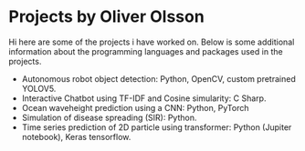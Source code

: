 # Projects by Oliver Olsson
Hi here are some of the projects i have worked on. Below is some additional information about the programming languages and packages used in the projects.

* Autonomous robot object detection: Python, OpenCV, custom pretrained YOLOV5.
* Interactive Chatbot using TF-IDF and Cosine simularity: C Sharp.
* Ocean waveheight prediction using a CNN: Python, PyTorch
* Simulation of disease spreading (SIR): Python.
* Time series prediction of 2D particle using transformer: Python (Jupiter notebook), Keras tensorflow.
